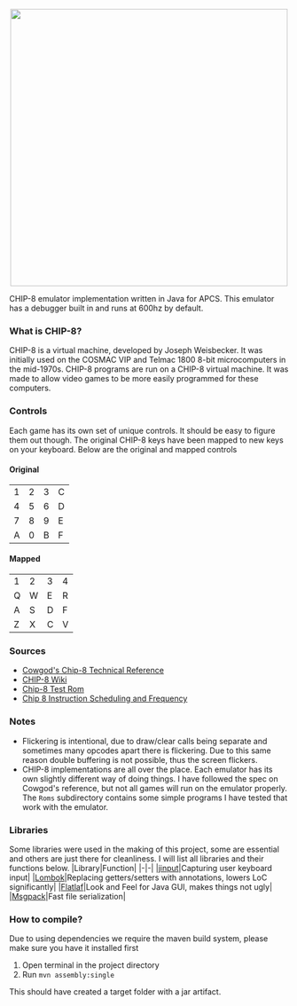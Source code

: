 <p align="center">
  <img width="500px" src="https://raw.githubusercontent.com/Riku32/Chippy8/master/.github/banner.png">
</p>
CHIP-8 emulator implementation written in Java for APCS. This emulator has a debugger built in and runs at 600hz by default.

### What is CHIP-8?
CHIP-8 is a virtual machine, developed by Joseph Weisbecker. It was initially used on the COSMAC VIP and Telmac 1800 8-bit microcomputers in the mid-1970s. CHIP-8 programs are run on a CHIP-8 virtual machine. It was made to allow video games to be more easily programmed for these computers.

### Controls
Each game has its own set of unique controls. It should be easy to figure them out though. The original CHIP-8 keys have been mapped to new keys on your keyboard. Below are the original and mapped controls

#### Original
| | | | |
|-|-|-|-|
|1|2|3|C|
|4|5|6|D|
|7|8|9|E|
|A|0|B|F|

#### Mapped
| | | | |
|-|-|-|-|
|1|2|3|4|
|Q|W|E|R|
|A|S|D|F|
|Z|X|C|V|

### Sources
- [Cowgod's Chip-8 Technical Reference](http://devernay.free.fr/hacks/chip8/C8TECH10.HTM)
- [CHIP-8 Wiki](https://github.com/mattmikolay/chip-8/wiki/Mastering-CHIP%E2%80%908)
- [Chip-8 Test Rom](https://github.com/corax89/chip8-test-rom)
- [Chip 8 Instruction Scheduling and Frequency](https://jackson-s.me/2019/07/13/Chip-8-Instruction-Scheduling-and-Frequency.html)

### Notes
* Flickering is intentional, due to draw/clear calls being separate and sometimes many opcodes apart there is flickering. Due to this same reason double buffering is not possible, thus the screen flickers.
* CHIP-8 implementations are all over the place. Each emulator has its own slightly different way of doing things. I have followed the spec on Cowgod's reference, but not all games will run on the emulator properly. The `Roms` subdirectory contains some simple programs I have tested that work with the emulator.

### Libraries
Some libraries were used in the making of this project, some are essential and others are just there for cleanliness. I will list all libraries and their functions below.
|Library|Function|
|-|-|
|[jinput](https://jinput.github.io/jinput/)|Capturing user keyboard input|
|[Lombok](https://projectlombok.org/)|Replacing getters/setters with annotations, lowers LoC significantly|
|[Flatlaf](https://www.formdev.com/flatlaf/)|Look and Feel for Java GUI, makes things not ugly|
|[Msgpack](https://msgpack.org/)|Fast file serialization|

### How to compile?
Due to using dependencies we require the maven build system, please make sure you have it installed first

1. Open terminal in the project directory
2. Run `mvn assembly:single`

This should have created a target folder with a jar artifact.